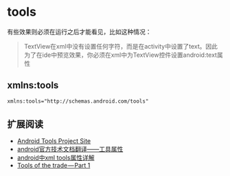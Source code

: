 # tools

有些效果则必须在运行之后才能看见，比如这种情况：

> TextView在xml中没有设置任何字符，而是在activity中设置了text。因此为了在ide中预览效果，你必须在xml中为TextView控件设置android:text属性

## xmlns:tools

```xml
xmlns:tools="http://schemas.android.com/tools"
```





## 扩展阅读

* [Android Tools Project Site](http://tools.android.com/tech-docs/tools-attributes)
* [android官方技术文档翻译——工具属性](http://blog.csdn.net/maosidiaoxian/article/details/41510581)
* [android中xml tools属性详解](http://www.jcodecraeer.com/a/anzhuokaifa/androidkaifa/2015/0309/2567.html)
* [Tools of the trade — Part 1](https://medium.com/sebs-top-tips/tools-of-the-trade-part-1-f3c1c73de898)